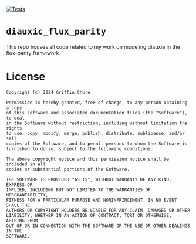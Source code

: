 

[![Tests](https://github.com/gchure/diauxic_flux_parity/actions/workflows/pytest.yaml/badge.svg)](https://github.com/gchure/diauxic_flux_parity/actions/workflows/pytest.yaml)

# `diauxic_flux_parity` 
This repo houses all code related to my work on modeling diauxie in the flux-parity 
framework. 

# License
```
Copyright (c) 2024 Griffin Chure

Permission is hereby granted, free of charge, to any person obtaining a copy
of this software and associated documentation files (the "Software"), to deal
in the Software without restriction, including without limitation the rights
to use, copy, modify, merge, publish, distribute, sublicense, and/or sell
copies of the Software, and to permit persons to whom the Software is
furnished to do so, subject to the following conditions:

The above copyright notice and this permission notice shall be included in all
copies or substantial portions of the Software.

THE SOFTWARE IS PROVIDED "AS IS", WITHOUT WARRANTY OF ANY KIND, EXPRESS OR
IMPLIED, INCLUDING BUT NOT LIMITED TO THE WARRANTIES OF MERCHANTABILITY,
FITNESS FOR A PARTICULAR PURPOSE AND NONINFRINGEMENT. IN NO EVENT SHALL THE
AUTHORS OR COPYRIGHT HOLDERS BE LIABLE FOR ANY CLAIM, DAMAGES OR OTHER
LIABILITY, WHETHER IN AN ACTION OF CONTRACT, TORT OR OTHERWISE, ARISING FROM,
OUT OF OR IN CONNECTION WITH THE SOFTWARE OR THE USE OR OTHER DEALINGS IN THE
SOFTWARE.
```

